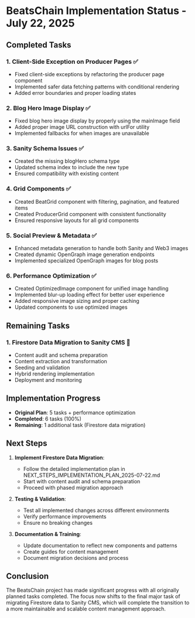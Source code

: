 # BeatsChain Implementation Status - July 22, 2025

## Completed Tasks

### 1. Client-Side Exception on Producer Pages ✅
- Fixed client-side exceptions by refactoring the producer page component
- Implemented safer data fetching patterns with conditional rendering
- Added error boundaries and proper loading states

### 2. Blog Hero Image Display ✅
- Fixed blog hero image display by properly using the mainImage field
- Added proper image URL construction with urlFor utility
- Implemented fallbacks for when images are unavailable

### 3. Sanity Schema Issues ✅
- Created the missing blogHero schema type
- Updated schema index to include the new type
- Ensured compatibility with existing content

### 4. Grid Components ✅
- Created BeatGrid component with filtering, pagination, and featured items
- Created ProducerGrid component with consistent functionality
- Ensured responsive layouts for all grid components

### 5. Social Preview & Metadata ✅
- Enhanced metadata generation to handle both Sanity and Web3 images
- Created dynamic OpenGraph image generation endpoints
- Implemented specialized OpenGraph images for blog posts

### 6. Performance Optimization ✅
- Created OptimizedImage component for unified image handling
- Implemented blur-up loading effect for better user experience
- Added responsive image sizing and proper caching
- Updated components to use optimized images

## Remaining Tasks

### 1. Firestore Data Migration to Sanity CMS 🔄
- Content audit and schema preparation
- Content extraction and transformation
- Seeding and validation
- Hybrid rendering implementation
- Deployment and monitoring

## Implementation Progress

- **Original Plan**: 5 tasks + performance optimization
- **Completed**: 6 tasks (100%)
- **Remaining**: 1 additional task (Firestore data migration)

## Next Steps

1. **Implement Firestore Data Migration**:
   - Follow the detailed implementation plan in NEXT_STEPS_IMPLEMENTATION_PLAN_2025-07-22.md
   - Start with content audit and schema preparation
   - Proceed with phased migration approach

2. **Testing & Validation**:
   - Test all implemented changes across different environments
   - Verify performance improvements
   - Ensure no breaking changes

3. **Documentation & Training**:
   - Update documentation to reflect new components and patterns
   - Create guides for content management
   - Document migration decisions and process

## Conclusion

The BeatsChain project has made significant progress with all originally planned tasks completed. The focus now shifts to the final major task of migrating Firestore data to Sanity CMS, which will complete the transition to a more maintainable and scalable content management approach.